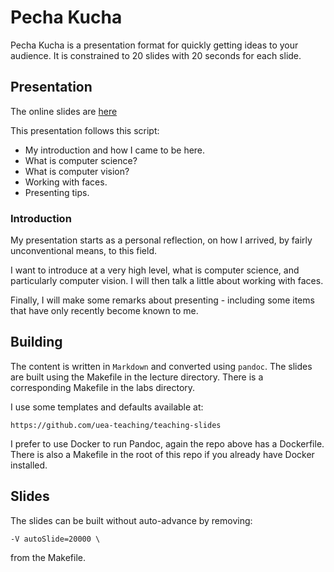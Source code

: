 # Pecha Kucha

Pecha Kucha is a presentation format for quickly getting ideas to your audience.
It is constrained to 20 slides with 20 seconds for each slide.

## Presentation

The online slides are [here](https://uea-teaching.github.io/pecha-kucha/slides/slides.html)

This presentation follows this script:

- My introduction and how I came to be here.
- What is computer science?
- What is computer vision?
- Working with faces.
- Presenting tips.

### Introduction

My presentation starts as a personal reflection, on how I arrived, by fairly unconventional means, to this field.

<!-- I wanted to use some ideas here, that I will use as I present to students. -->

I want to introduce at a very high level, what is computer science, and particularly computer vision.
I will then talk a little about working with faces.

Finally, I will make some remarks about presenting - including some items that have only recently become known to me.

## Building

The content is written in `Markdown` and converted using `pandoc`.
The slides are built using the Makefile in the lecture directory.
There is a corresponding Makefile in the labs directory.

I use some templates and defaults available at:

    https://github.com/uea-teaching/teaching-slides

I prefer to use Docker to run Pandoc, again the repo above has a Dockerfile.
There is also a Makefile in the root of this repo if you already have Docker installed.

## Slides

The slides can be built without auto-advance by removing:

    -V autoSlide=20000 \

from the Makefile.
